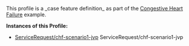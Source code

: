 This profile is a \_case feature definition\_ as part of the [Congestive Heart Failure](examples-chf.html) example.

**Instances of this Profile:**

*   [ServiceRequest/chf-scenario1-jvp](ServiceRequest-chf-scenario1-jvp.html) ServiceRequest/chf-scenario1-jvp